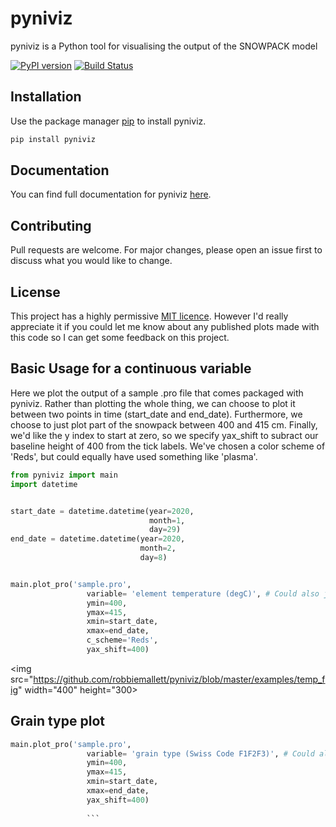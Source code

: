 # pyniviz

pyniviz is a Python tool for visualising the output of the SNOWPACK model 

[![PyPI version](https://badge.fury.io/py/pyniviz.svg)](https://badge.fury.io/py/pyniviz)   [![Build Status](https://travis-ci.org/robbiemallett/pyniviz.svg?branch=master)](https://travis-ci.org/robbiemallett/pyniviz)

## Installation

Use the package manager [pip](https://pip.pypa.io/en/stable/) to install pyniviz.

```bash
pip install pyniviz
```
## Documentation

You can find full documentation for pyniviz [here](https://pyniviz.readthedocs.io/en/latest/).

## Contributing
Pull requests are welcome. For major changes, please open an issue first to discuss what you would like to change.

## License
This project has a highly permissive [MIT licence](https://github.com/robbiemallett/pyniviz/blob/master/LICENCE.txt). However I'd really appreciate it if you could let me know about any published plots made with this code so I can get some feedback on this project.

## Basic Usage for a continuous variable

Here we plot the output of a sample .pro file that comes packaged with pyniviz. Rather than plotting the whole thing, we can choose to plot it between two points in time (start_date and end_date). Furthermore, we choose to just plot part of the snowpack between 400 and 415 cm. Finally, we'd like the y index to start at zero, so we specify yax_shift to subract our baseline height of 400 from the tick labels. We've chosen a color scheme of 'Reds', but could equally have used something like 'plasma'.

```python
from pyniviz import main
import datetime


start_date = datetime.datetime(year=2020,
                               month=1,
                               day=29)
end_date = datetime.datetime(year=2020,
                             month=2,
                             day=8)


main.plot_pro('sample.pro',
                 variable= 'element temperature (degC)', # Could also just be 'temperature'
                 ymin=400,
                 ymax=415,
                 xmin=start_date,
                 xmax=end_date,
                 c_scheme='Reds',
                 yax_shift=400)
```
<img src="https://github.com/robbiemallett/pyniviz/blob/master/examples/temp_fig" width="400" height="300>

## Grain type plot

```python
main.plot_pro('sample.pro',
                 variable= 'grain type (Swiss Code F1F2F3)', # Could also just be 'grain type'
                 ymin=400,
                 ymax=415,
                 xmin=start_date,
                 xmax=end_date,
                 yax_shift=400)
                 
                 ```
